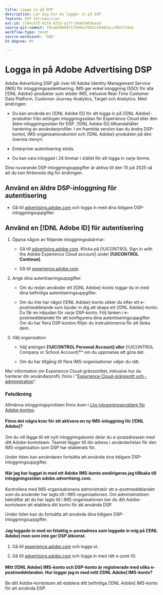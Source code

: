 ```yaml
---
title: Logga in på DSP
description: Lär dig hur du loggar in på DSP.
feature: DSP Introduction
exl-id: 1704cd75-81f8-4715-a177-69a03093ba1d
source-git-commit: f81a6d9b9df17540e27681218483acc30b5724a6
workflow-type: tm+mt
source-wordcount: '501'
ht-degree: 0%

---
```


# Logga in på Adobe Advertising DSP

Adobe Advertising DSP går över till Adobe Identity Management Service (IMS) för inloggningsautentisering. IMS ger enkel inloggning (SSO) för alla [!DNL Adobe]-produkter som stöder IMS, inklusive Real-Time Customer Data Platform, Customer Journey Analytics, Target och Analytics. Med ändringen:

* Du kan använda en [!DNL Adobe ID] för att logga in på [!DNL Adobe]-produkter från antingen inloggningssidan för Experience Cloud eller den äldre inloggningssidan för DSP. [!DNL Adobe ID] tillhandahåller hantering av användarprofiler. I en framtida version kan du ändra DSP-kontot, IMS-organisationskontot och [!DNL Adobe]-produkten på den översta menyn.

* Enterprise-autentisering stöds.

* Du kan vara inloggad i 24 timmar i stället för att logga in varje timme.

Dina nuvarande DSP-inloggningsuppgifter är aktiva till den 15 juli 2025 så att du kan förbereda dig för ändringen.

## Använd en äldre DSP-inloggning för autentisering

* Gå till [advertising.adobe.com](https://advertising.adobe.com) och logga in med dina tidigare DSP-inloggningsuppgifter.

## Använd en [!DNL Adobe ID] för autentisering

1. Öppna någon av följande inloggningsskärmar:

   * Gå till [advertising.adobe.com](https://advertising.adobe.com). Klicka på [!UICONTROL Sign in with the Adobe Experience Cloud account] under **[!UICONTROL Continue]**.

   * Gå till [experience.adobe.com](https://experience.adobe.com).

1. Ange dina autentiseringsuppgifter:

   * Om du redan använder ett [!DNL Adobe]-konto loggar du in med dina befintliga autentiseringsuppgifter.

   * Om du inte har något [!DNL Adobe]-konto söker du efter ett e-postmeddelande som bjuder in dig att skapa ett [!DNL Adobe]-konto. Du får en inbjudan för varje DSP-konto. Följ länken i e-postmeddelandet för att konfigurera dina autentiseringsuppgifter. Om du har flera DSP-konton följer du instruktionerna för att länka dem.

1. Välj organisation:

   * Välj antingen **[!UICONTROL Personal Account] eller &#x200B;** [!UICONTROL Company or School Account]** om du uppmanas att göra det.

   * Om du har tillgång till flera IMS-organisationer väljer du rätt.

Mer information om Experience Cloud-gränssnittet, inklusive hur du hanterar din användarprofil, finns i &quot;[Experience Cloud-gränssnitt och -administration](https://experienceleague.adobe.com/en/docs/core-services/interface/experience-cloud)&quot;.

### Felsökning

Allmänna inloggningsproblem finns även i [Lös inloggningsproblem för Adobe-konton](https://helpx.adobe.com/manage-account/kb/account-password-sign-help.linkfree.html).

#### Finns det några krav för att aktivera en ny IMS-inloggning för [!DNL Adobe]?

Om du vill lägga till ett nytt inloggningskonto delar du e-postadressen med ditt Adobe-kontoteam. Teamet lägger till din adress i användarlistan för den IMS-organisation som DSP har etablerats för.

Under tiden kan användaren fortsätta att använda sina tidigare DSP-inloggningsuppgifter.

#### När jag har loggat in med ett Adobe IMS-konto omdirigeras jag tillbaka till inloggningssidan adobe.advertising.com.

Kontrollera med IMS-organisationens administratör att e-postmeddelandet som du använder har lagts till i IMS-organisationen. Om administratören bekräftar att du har lagts till i IMS-organisationen ber du ditt Adobe-kontoteam att etablera ditt konto för att använda DSP.

Under tiden kan du fortsätta att använda dina tidigare DSP-inloggningsuppgifter.

#### Jag loggade in med en felaktig e-postadress som loggade in mig på [!DNL Adobe] men som inte ger DSP åtkomst.

1. Gå till [experience.adobe.com](https://experience.adobe.com) och logga ut.

1. Gå till [advertising.adobe.com](https://advertising.adobe.com) och logga in med rätt e-post-ID.

#### Mitt [!DNL Adobe] IMS-konto och DSP-konto är registrerade med olika e-postmeddelanden. Hur loggar jag in med mitt [!DNL Adobe] IMS-konto?

Be ditt Adobe-kontoteam att etablera ditt befintliga [!DNL Adobe] IMS-konto för att använda DSP.
